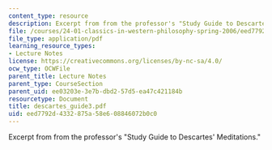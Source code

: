 ```yaml
---
content_type: resource
description: Excerpt from from the professor's "Study Guide to Descartes' Meditations."
file: /courses/24-01-classics-in-western-philosophy-spring-2006/eed7792d4332875a58e608846072b0c0_descartes_guide3.pdf
file_type: application/pdf
learning_resource_types:
- Lecture Notes
license: https://creativecommons.org/licenses/by-nc-sa/4.0/
ocw_type: OCWFile
parent_title: Lecture Notes
parent_type: CourseSection
parent_uid: ee03203e-3e7b-dbd2-57d5-ea47c421184b
resourcetype: Document
title: descartes_guide3.pdf
uid: eed7792d-4332-875a-58e6-08846072b0c0
---
```

Excerpt from from the professor's "Study Guide to Descartes' Meditations."